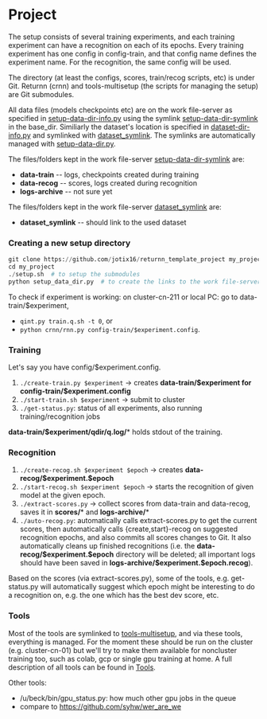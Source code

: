 # Project
The setup consists of several training experiments, and each training experiment can have a recognition on each of its epochs.
Every training experiment has one config in config-train, and that config name defines the experiment name. For the recognition, the same config will be used.

The directory (at least the configs, scores, train/recog scripts, etc) is under Git.
Returnn (crnn) and tools-multisetup (the scripts for managing the setup) are Git submodules.

All data files (models checkpoints etc) are on the work file-server as specified
in [setup-data-dir-info.py](setup-data-dir-info.py) using the symlink
[setup-data-dir-symlink](setup-data-dir-symlink) in the base_dir. Similiarly the dataset's location is
specified in [dataset-dir-info.py](dataset-dir-info.py) and symlinked with [dataset_symlink](dataset_symlink). 
The symlinks are automatically managed with [setup-data-dir.py](setup-data-dir.py). 

The files/folders kept in the work file-server [setup-data-dir-symlink](setup-data-dir-symlink) are:
- **data-train** -- logs, checkpoints created during training
- **data-recog** -- scores, logs created during recognition
- **logs-archive** -- not sure yet

The files/folders kept in the work file-server [dataset_symlink](dataset_symlink) are:
- **dataset_symlink** -- should link to the used dataset

### Creating a new setup directory
``` python
git clone https://github.com/jotix16/returnn_template_project my_project  # could clone an arbitrary project
cd my_project
./setup.sh  # to setup the submodules
python setup_data_dir.py  # to create the links to the work file-servers such as dataset/ and setup-data-dir-symlink/ ..
```
To check if experiment is working: on cluster-cn-211 or local PC: go to data-train/$experiment, 
- `qint.py train.q.sh -t 0`, or 
- `python crnn/rnn.py config-train/$experiment.config`.

### Training
Let's say you have config/$experiment.config.
1. `./create-train.py $experiment` -> creates **data-train/\$experiment for config-train/\$experiment.config**
2. `./start-train.sh $experiment` -> submit to cluster
3. `./get-status.py`: status of all experiments, also running training/recognition jobs

**data-train/$experiment/qdir/q.log/*** holds stdout of the training.


### Recognition
1. `./create-recog.sh $experiment $epoch` -> creates **data-recog/\$experiment.$epoch**
2. `./start-recog.sh $experiment $epoch` -> starts the recognition of given model at the given epoch.
3. `./extract-scores.py` -> collect scores from data-train and data-recog, saves it in **scores/*** and **logs-archive/***
4. `./auto-recog.py`: automatically calls extract-scores.py to get the current
  scores, then automatically calls {create,start}-recog on suggested recognition
  epochs, and also commits all scores changes to Git. It also automatically
  cleans up finished recognitions (i.e. the **data-recog/\$experiment.\$epoch**
  directory will be deleted; all important logs should have been saved in
  **logs-archive/\$experiment.\$epoch.recog**).

Based on the scores (via extract-scores.py), some of the tools, e.g. get-status.py will automatically suggest which epoch might be interesting to do a recognition on, e.g. the one which has the best dev score, etc.


### Tools
Most of the tools are symlinked to [tools-multisetup](https://github.com/jotix16/tools-multisetup/tree/master), and via these tools, everything is managed. 
For the moment these should be run on the cluster (e.g. cluster-cn-01) but we'll
try to make them available for noncluster training too, such as colab, gcp or
single gpu training at home. A full description of all tools can be found in [Tools](Tools.md).

Other tools:
* /u/beck/bin/gpu_status.py: how much other gpu jobs in the queue
* compare to https://github.com/syhw/wer_are_we
